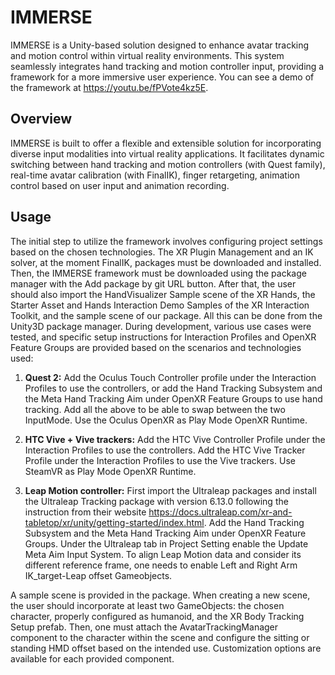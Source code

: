 # IMMERSE

IMMERSE is a Unity-based solution designed to enhance avatar tracking and motion control within virtual reality environments. This system seamlessly integrates hand tracking and motion controller input, providing a framework for a more immersive user experience. You can see a demo of the framework at https://youtu.be/fPVote4kz5E.

## Overview

IMMERSE is built to offer a flexible and extensible solution for incorporating diverse input modalities into virtual reality applications. It facilitates dynamic switching between hand tracking and motion controllers (with Quest family), real-time avatar calibration (with FinalIK), finger retargeting, animation control based on user input and animation recording.

## Usage

The initial step to utilize the framework involves configuring project settings based on the chosen technologies. The XR Plugin Management and an IK solver, at the moment FinalIK, packages must be downloaded and installed. Then, the IMMERSE framework must be downloaded using the package manager with the Add package by git URL button. After that, the user should also import the HandVisualizer Sample scene of the XR Hands, the Starter Asset and Hands Interaction Demo Samples of the XR Interaction Toolkit, and the sample scene of our package. All this can be done from the Unity3D package manager.
During development, various use cases were tested, and specific setup instructions for Interaction Profiles and OpenXR Feature Groups are provided based on the scenarios and technologies used:

1. **Quest 2:** Add the Oculus Touch Controller profile under the Interaction Profiles to use the controllers, or add the Hand Tracking Subsystem and the Meta Hand Tracking Aim under OpenXR Feature Groups to use hand tracking. Add all the above to be able to swap between the two InputMode. Use the Oculus OpenXR as Play Mode OpenXR Runtime.

2. **HTC Vive + Vive trackers:** Add the HTC Vive Controller Profile under the Interaction Profiles to use the controllers. Add the HTC Vive Tracker Profile under the Interaction Profiles to use the Vive trackers. Use SteamVR as Play Mode OpenXR Runtime.

3.  **Leap Motion controller:** First import the Ultraleap packages and install the Ultraleap Tracking package with version 6.13.0 following the instruction from their website https://docs.ultraleap.com/xr-and-tabletop/xr/unity/getting-started/index.html. Add the Hand Tracking Subsystem and the Meta Hand Tracking Aim under OpenXR Feature Groups. Under the Ultraleap tab in Project Setting enable the Update Meta Aim Input System. To align Leap Motion data and consider its different reference frame, one needs to enable Left and Right Arm IK_target-Leap offset Gameobjects.

A sample scene is provided in the package. When creating a new scene, the user should incorporate at least two GameObjects: the chosen character, properly configured as humanoid, and the XR Body Tracking Setup prefab. Then, one must attach the AvatarTrackingManager component to the character within the scene and configure the sitting or standing HMD offset based on the intended use. Customization options are available for each provided component. 
